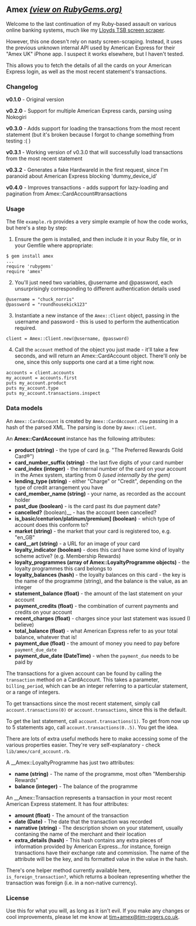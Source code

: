 ## Amex *[(view on RubyGems.org)](http://rubygems.org/gems/amex)*

Welcome to the last continuation of my Ruby-based assault on various online
banking systems, much like my
[Lloyds TSB screen scraper](https://github.com/timrogers/lloydstsb).

However, this one doesn't rely on nasty screen-scraping. Instead, it uses
the previous unknown internal API used by American Express for their
"Amex UK" iPhone app. I suspect it works elsewhere, but I haven't tested.

This allows you to fetch the details of all the cards on your American
Express login, as well as the most recent statement's transactions.

### Changelog

__v0.1.0__ - Original version

__v0.2.0__ - Support for multiple American Express cards, parsing using
Nokogiri

__v0.3.0__ - Adds support for loading the transactions from the most recent statement
(but it's broken because I forgot to change something from testing :( )

__v0.3.1__ - Working version of v0.3.0 that will successfully load transactions
from the most recent statement

__v0.3.2__ - Generates a fake HardwareId in the first request, since I'm
paranoid about American Express blocking 'dummy_device_id'

__v0.4.0__ - Improves transactions - adds support for lazy-loading and
pagination from Amex::CardAccount#transactions


### Usage

The file `example.rb` provides a very simple example of how the code works, but here's a step by step:

1. Ensure the gem is installed, and then include it in your Ruby file, or in your Gemfile where appropriate:

```
$ gem install amex
...
require 'rubygems'
require 'amex'
```

2. You'll just need two variables, @username and @password, each unsurprisingly corresponding to different authentication details used

```
@username = "chuck_norris"
@password = "roundhousekick123"
```

3. Instantiate a new instance of the `Amex::Client` object, passing in the
username and password - this is used to perform the authentication required.

`client = Amex::Client.new(@username, @password)`

4. Call the `account` method of the object you just made - it'll take a few seconds, and will return an Amex::CardAccount object. There'll only be one, since this
only supports one card at a time right now.

```
accounts = client.accounts
my_account = accounts.first
puts my_account.product
puts my_account.type
puts my_account.transactions.inspect
```

### Data models

An `Amex::CardAccount` is created by `Amex::CardAccount.new` passing in a hash
of the parsed XML. The parsing is done by `Amex::Client`.

An __Amex::CardAccount__ instance has the following attributes:

* __product (string)__ - the type of card (e.g. "The Preferred Rewards Gold Card®")
* __card_number_suffix (string)__ - the last five digits of your card number
* __card_index (integer)__ - the internal number of the card on your account
in the Amex system, starting from 0 *(used internally by the gem)*
* __lending_type (string)__ - either "Charge" or "Credit", depending on the type of credit arrangement you have
* __card_member_name (string)__ - your name, as recorded as the account holder
* __past_due (boolean)__ - is the card past its due payment date?
* __cancelled?__ (boolean)__ - has the account been cancelled?
* __is_basic/centurion/platinum/premium] (boolean)__ - which type of account does this conform to?
* __market (string)__ - the market that your card is registered too, e.g. "en_GB"
* __card__art (string)__ - a URL for an image of your card
* __loyalty_indicator (boolean)__ - does this card have some
kind of loyalty scheme active? (e.g. Membership Rewards)
* __loyalty_programmes (array of Amex::LoyaltyProgramme objects)__ - the loyalty programmes this card belongs to
* __loyalty_balances (hash)__ - the loyalty balances on this card - the key is the name of the programme (string), and the balance is the value, as an integer
* __statement_balance (float)__ - the amount of the last statement on your account
* __payment_credits (float)__ - the combination of current payments and credits on your account
* __recent_charges (float)__ - charges since your last statement was issued (I believe)
* __total_balance (float)__ - what American Express refer to as your total balance, whatever that is!
* __payment_due (float)__ - the amount of money you need to pay before `payment_due_date`
* __payment_due_date (DateTime)__ - when the `payment_due` needs to be paid by

The transactions for a given account can be found by calling the `transaction`
method on a CardAccount. This takes a parameter, `billing_period`, which can
be an integer referring to a particular statement, or a range of integers.

To get transactions since the most recent statement, simply call
`account.transactions(0)` or `account.transactions`, since this is the default.

To get the last statement, call `account.transactions(1)`. To get from now up
to 5 statements ago, call `account.transactions(0..5)`. You get the idea.

There are lots of extra useful methods here to make accessing
some of the various properties easier. They're very self-explanatory - check `lib/amex/card_account.rb`.

A __Amex::LoyaltyProgramme has just two attributes:

* __name (string)__ - The name of the programme, most often "Membership Rewards"
* __balance (integer)__ - The balance of the programme

An __Amex::Transaction represents a transaction in your most recent American
Express statement. It has four attributes:

* __amount (float)__ - The amount of the transaction
* __date (Date)__ - The date that the transaction was recorded
* __narrative (string)__ - The description shown on your statement, usually
contaning the name of the merchant and their location
* __extra_details (hash)__ - This hash contains any extra pieces of information
provided by American Express...for instance, foreign transactions have their
exchange rate and commission. The name of the attribute will be the key, and
its formatted value in the value in the hash.

There's one helper method currently available here, `is_foreign_transaction?`,
which returns a boolean representing whether the transaction was foreign (i.e.
in a non-native currency).

### License

Use this for what you will, as long as it isn't evil. If you make any changes or cool improvements, please let me know at <tim+amex@tim-rogers.co.uk>.

